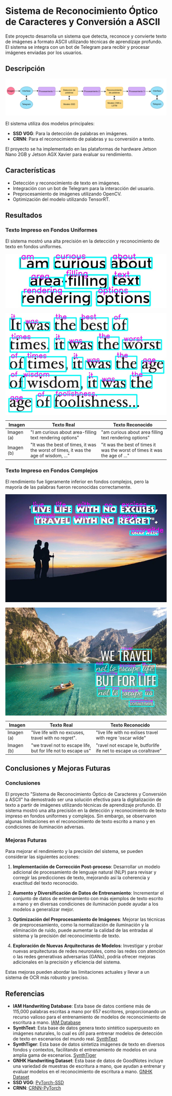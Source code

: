 # Sistema de Reconocimiento Óptico de Caracteres y Conversión a ASCII

Este proyecto desarrolla un sistema que detecta, reconoce y convierte texto de imágenes a formato ASCII utilizando técnicas de aprendizaje profundo. El sistema se integra con un bot de Telegram para recibir y procesar imágenes enviadas por los usuarios.

## Descripción

![Diagrama de bloques](test_images/diagrama.png)

El sistema utiliza dos modelos principales:
- **SSD VGG**: Para la detección de palabras en imágenes.
- **CRNN**: Para el reconocimiento de palabras y su conversión a texto.

El proyecto se ha implementado en las plataformas de hardware Jetson Nano 2GB y Jetson AGX Xavier para evaluar su rendimiento.

## Características

- Detección y reconocimiento de texto en imágenes.
- Integración con un bot de Telegram para la interacción del usuario.
- Preprocesamiento de imágenes utilizando OpenCV.
- Optimización del modelo utilizando TensorRT.

## Resultados

### Texto Impreso en Fondos Uniformes

El sistema mostró una alta precisión en la detección y reconocimiento de texto en fondos uniformes.

![Imagen de Google](test_images/results/result1.jpg)

![Imagen de Google](test_images/results/result2.jpg)

| Imagen       | Texto Real                                                                          | Texto Reconocido                                                          |
|--------------|-------------------------------------------------------------------------------------|-------------------------------------------------------------------------  |
| Imagen (a)   | "I am curious about area-filling text rendering options"                            | "am curious about area filling text rendering options"                    |
| Imagen (b)   | "It was the best of times, it was the worst of times, it was the age of wisdom, ..."| "it was the best of times it was the worst of times it was the age of ..."|

### Texto Impreso en Fondos Complejos

El rendimiento fue ligeramente inferior en fondos complejos, pero la mayoría de las palabras fueron reconocidas correctamente.

![Imagen de Google](test_images/results/result3.jpg)

![Imagen de Google](test_images/results/result4.jpg)

| Imagen       | Texto Real                                                   | Texto Reconocido                                                            |
|--------------|--------------------------------------------------------------|-----------------------------------------------------------------------------|
| Imagen (a)   | "live life with no excuses, travel with no regret".          | "live life with no exlises travel with regre 'oscar wilde"                  |
| Imagen (b)   | "we travel not to escape life, but for life not to escape us"| "ravel not escape le, butforlife ife net to escape us coraltrave"           |

## Conclusiones y Mejoras Futuras

### Conclusiones

El proyecto "Sistema de Reconocimiento Óptico de Caracteres y Conversión a ASCII" ha demostrado ser una solución efectiva para la digitalización de texto a partir de imágenes utilizando técnicas de aprendizaje profundo. El sistema mostró una alta precisión en la detección y reconocimiento de texto impreso en fondos uniformes y complejos. Sin embargo, se observaron algunas limitaciones en el reconocimiento de texto escrito a mano y en condiciones de iluminación adversas.

### Mejoras Futuras

Para mejorar el rendimiento y la precisión del sistema, se pueden considerar las siguientes acciones:

1. **Implementación de Corrección Post-proceso**: Desarrollar un modelo adicional de procesamiento de lenguaje natural (NLP) para revisar y corregir las predicciones de texto, mejorando así la coherencia y exactitud del texto reconocido.

2. **Aumento y Diversificación de Datos de Entrenamiento**: Incrementar el conjunto de datos de entrenamiento con más ejemplos de texto escrito a mano y en diversas condiciones de iluminación puede ayudar a los modelos a generalizar mejor.

3. **Optimización del Preprocesamiento de Imágenes**: Mejorar las técnicas de preprocesamiento, como la normalización de iluminación y la eliminación de ruido, puede aumentar la calidad de las entradas al sistema y la precisión del reconocimiento de texto.

4. **Exploración de Nuevas Arquitecturas de Modelos**: Investigar y probar nuevas arquitecturas de redes neuronales, como las redes con atención o las redes generativas adversarias (GANs), podría ofrecer mejoras adicionales en la precisión y eficiencia del sistema.

Estas mejoras pueden abordar las limitaciones actuales y llevar a un sistema de OCR más robusto y preciso.

## Referencias

- **IAM Handwriting Database**: Esta base de datos contiene más de 115,000 palabras escritas a mano por 657 escritores, proporcionando un recurso valioso para el entrenamiento de modelos de reconocimiento de escritura a mano. [IAM Database](https://fki.tic.heia-fr.ch/databases/iam-handwriting-database)
- **SynthText**: Esta base de datos genera texto sintético superpuesto en imágenes naturales, lo cual es útil para entrenar modelos de detección de texto en escenarios del mundo real. [SynthText](https://github.com/ankush-me/SynthText)
- **SynthTiger**: Esta base de datos sintetiza imágenes de texto en diversos fondos y contextos, facilitando el entrenamiento de modelos en una amplia gama de escenarios. [SynthTiger](https://github.com/clovaai/synthtiger)
- **GNHK Handwriting Dataset**: Esta base de datos de GoodNotes incluye una variedad de muestras de escritura a mano, que ayudan a entrenar y evaluar modelos en el reconocimiento de escritura a mano. [GNHK Dataset](https://www.goodnotes.com/gnhk)
- **SSD VGG**: [PyTorch-SSD](https://github.com/qfgaohao/pytorch-ssd)
- **CRNN**: [CRNN-PyTorch](https://github.com/GitYCC/crnn-pytorch)
